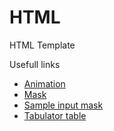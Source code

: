 HTML
====

HTML Template

Usefull links
* [Animation](https://animista.net/play/basic/rotate/rotate-bl)   
* [Mask](https://github.com/igorescobar/jQuery-Mask-Plugin)      
* [Sample input mask](http://www.jqueryrain.com/?l_FGl9aS)   
* [Tabulator table](http://olifolkerd.github.io/tabulator/quickstart/)     


